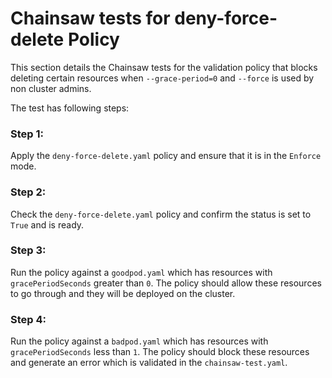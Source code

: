 # Chainsaw tests for deny-force-delete Policy

This section details the Chainsaw tests for the validation policy that blocks deleting certain resources when `--grace-period=0` and `--force` is used by non cluster admins. 

The test has following steps:

### Step 1:

Apply the `deny-force-delete.yaml` policy and ensure that it is in the `Enforce` mode.

### Step 2:

Check the `deny-force-delete.yaml` policy and confirm the status is set to `True` and is ready.

### Step 3:

Run the policy against a `goodpod.yaml` which has resources with `gracePeriodSeconds` greater than `0`. The policy should allow these resources to go through and they will be deployed on the cluster. 

### Step 4:

Run the policy against a `badpod.yaml` which has resources with `gracePeriodSeconds` less than `1`. The policy should block these resources and generate an error which is validated in the `chainsaw-test.yaml`.
